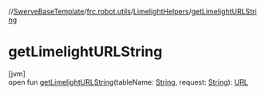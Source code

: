 //[SwerveBaseTemplate](../../../index.md)/[frc.robot.utils](../index.md)/[LimelightHelpers](index.md)/[getLimelightURLString](get-limelight-u-r-l-string.md)

# getLimelightURLString

[jvm]\
open fun [getLimelightURLString](get-limelight-u-r-l-string.md)(tableName: [String](https://docs.oracle.com/javase/8/docs/api/java/lang/String.html), request: [String](https://docs.oracle.com/javase/8/docs/api/java/lang/String.html)): [URL](https://docs.oracle.com/javase/8/docs/api/java/net/URL.html)
